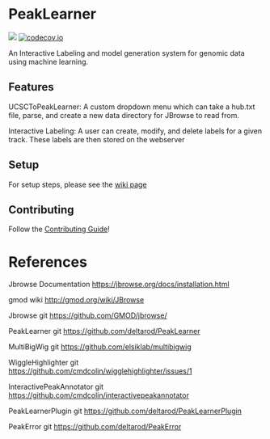 # PeakLearner
![](https://github.com/PeakLearner/PeakLearner/actions/workflows/tests.yml/badge.svg)
[![codecov.io](https://codecov.io/github/PeakLearner/PeakLearner/coverage.svg?branch=main)](https://codecov.io/github/PeakLearner/PeakLearner)

An Interactive Labeling and model generation system for genomic data using machine learning.

## Features

UCSCToPeakLearner: A custom dropdown menu which can take a hub.txt file, parse, and create a new data directory for JBrowse to read from.

Interactive Labeling: A user can create, modify, and delete labels for a given track. These labels are then stored on the webserver

## Setup
For setup steps, please see the [wiki page](https://github.com/PeakLearner/PeakLearner/wiki/PeakLearner-Setup)

## Contributing
Follow the [Contributing Guide](CONTRIBUTING.md)!

# References
Jbrowse Documentation               https://jbrowse.org/docs/installation.html

gmod wiki                           http://gmod.org/wiki/JBrowse

Jbrowse git                         https://github.com/GMOD/jbrowse/

PeakLearner git                     https://github.com/deltarod/PeakLearner

MultiBigWig git                     https://github.com/elsiklab/multibigwig

WiggleHighlighter git               https://github.com/cmdcolin/wigglehighlighter/issues/1

InteractivePeakAnnotator git        https://github.com/cmdcolin/interactivepeakannotator

PeakLearnerPlugin git               https://github.com/deltarod/PeakLearnerPlugin

PeakError git                       https://github.com/deltarod/PeakError
